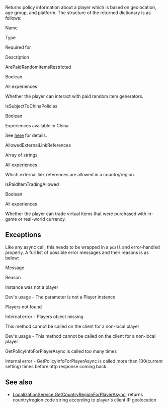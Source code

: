 Returns policy information about a player which is based on geolocation, age group, and platform. The structure of the returned dictionary is as follows:

Name

Type

Required for

Description

ArePaidRandomItemsRestricted

Boolean

All experiences

Whether the player can interact with paid random item generators.

IsSubjectToChinaPolicies

Boolean

Experiences available in China

See [here](https://devforum.roblox.com/t/about-our-upcoming-global-compliance-system/461447) for details.

AllowedExternalLinkReferences

Array of strings

All experiences

Which external link references are allowed in a country/region.

IsPaidItemTradingAllowed

Boolean

All experiences

Whether the player can trade virtual items that were purchased with in-game or real-world currency.

Exceptions
----------

Like any async call, this needs to be wrapped in a `pcall` and error-handled properly. A full list of possible error messages and their reasons is as below:

Message

Reason

Instance was not a player

Dev's usage - The parameter is not a Player instance

Players not found

Internal error - Players object missing

This method cannot be called on the client for a non-local player

Dev's usage - This method cannot be called on the client for a non-local player

GetPolicyInfoForPlayerAsync is called too many times

Internal error - GetPolicyInfoForPlayerAsync is called more than 100(current setting) times before http response coming back

See also
--------

*   [LocalizationService:GetCountryRegionForPlayerAsync](https://developer.roblox.com/en-us/api-reference/function/LocalizationService/GetCountryRegionForPlayerAsync), returns country/region code string according to player's client IP geolocation